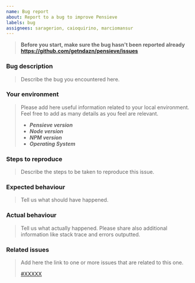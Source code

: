 ```yaml
---
name: Bug report
about: Report to a bug to improve Pensieve
labels: bug
assignees: saragerion, caioquirino, marciomansur
---
```


> **Before you start, make sure the bug hasn't been reported already https://github.com/getndazn/pensieve/issues**

### Bug description

> Describe the bug you encountered here.

### Your environment

> Please add here useful information related to your local environment.   
> Feel free to add as many details as you feel are relevant.
> * ***Pensieve version***
> * ***Node version***
> * ***NPM version***
> * ***Operating System***

### Steps to reproduce

> Describe the steps to be taken to reproduce this issue. 

### Expected behaviour
> Tell us what should have happened.

### Actual behaviour

> Tell us what actually happened.
Please share also additional information like stack trace and errors outputted.

### Related issues

> Add here the link to one or more issues that are related to this one.  
>
> [#XXXXX](https://github.com/getndazn/pensieve/issues/XXXXX)

